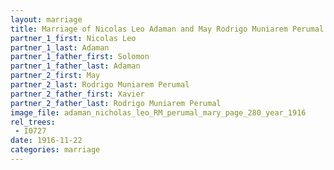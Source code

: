 ```yaml
---
layout: marriage
title: Marriage of Nicolas Leo Adaman and May Rodrigo Muniarem Perumal
partner_1_first: Nicolas Leo
partner_1_last: Adaman
partner_1_father_first: Solomon
partner_1_father_last: Adaman
partner_2_first: May
partner_2_last: Rodrigo Muniarem Perumal
partner_2_father_first: Xavier
partner_2_father_last: Rodrigo Muniarem Perumal
image_file: adaman_nicholas_leo_RM_perumal_mary_page_280_year_1916
rel_trees:
 - I0727
date: 1916-11-22
categories: marriage
---
```


